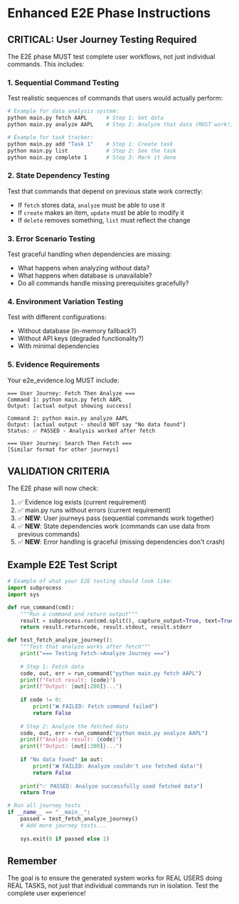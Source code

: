 # Enhanced E2E Phase Instructions

## CRITICAL: User Journey Testing Required

The E2E phase MUST test complete user workflows, not just individual commands. This includes:

### 1. **Sequential Command Testing**
Test realistic sequences of commands that users would actually perform:
```bash
# Example for data analysis system:
python main.py fetch AAPL      # Step 1: Get data
python main.py analyze AAPL    # Step 2: Analyze that data (MUST work!)

# Example for task tracker:
python main.py add "Task 1"    # Step 1: Create task
python main.py list            # Step 2: See the task
python main.py complete 1      # Step 3: Mark it done
```

### 2. **State Dependency Testing**
Test that commands that depend on previous state work correctly:
- If `fetch` stores data, `analyze` must be able to use it
- If `create` makes an item, `update` must be able to modify it
- If `delete` removes something, `list` must reflect the change

### 3. **Error Scenario Testing**
Test graceful handling when dependencies are missing:
- What happens when analyzing without data?
- What happens when database is unavailable?
- Do all commands handle missing prerequisites gracefully?

### 4. **Environment Variation Testing**
Test with different configurations:
- Without database (in-memory fallback?)
- Without API keys (degraded functionality?)
- With minimal dependencies

### 5. **Evidence Requirements**
Your e2e_evidence.log MUST include:
```
=== User Journey: Fetch Then Analyze ===
Command 1: python main.py fetch AAPL
Output: [actual output showing success]

Command 2: python main.py analyze AAPL  
Output: [actual output - should NOT say "No data found"]
Status: ✅ PASSED - Analysis worked after fetch

=== User Journey: Search Then Fetch ===
[Similar format for other journeys]
```

## VALIDATION CRITERIA

The E2E phase will now check:
1. ✅ Evidence log exists (current requirement)
2. ✅ main.py runs without errors (current requirement)
3. ✅ **NEW**: User journeys pass (sequential commands work together)
4. ✅ **NEW**: State dependencies work (commands can use data from previous commands)
5. ✅ **NEW**: Error handling is graceful (missing dependencies don't crash)

## Example E2E Test Script

```python
# Example of what your E2E testing should look like:
import subprocess
import sys

def run_command(cmd):
    """Run a command and return output"""
    result = subprocess.run(cmd.split(), capture_output=True, text=True)
    return result.returncode, result.stdout, result.stderr

def test_fetch_analyze_journey():
    """Test that analyze works after fetch"""
    print("=== Testing Fetch->Analyze Journey ===")
    
    # Step 1: Fetch data
    code, out, err = run_command("python main.py fetch AAPL")
    print(f"Fetch result: {code}")
    print(f"Output: {out[:200]}...")
    
    if code != 0:
        print("❌ FAILED: Fetch command failed")
        return False
        
    # Step 2: Analyze the fetched data
    code, out, err = run_command("python main.py analyze AAPL")
    print(f"Analyze result: {code}")
    print(f"Output: {out[:200]}...")
    
    if "No data found" in out:
        print("❌ FAILED: Analyze couldn't use fetched data!")
        return False
        
    print("✅ PASSED: Analyze successfully used fetched data")
    return True

# Run all journey tests
if __name__ == "__main__":
    passed = test_fetch_analyze_journey()
    # Add more journey tests...
    
    sys.exit(0 if passed else 1)
```

## Remember

The goal is to ensure the generated system works for REAL USERS doing REAL TASKS, not just that individual commands run in isolation. Test the complete user experience!